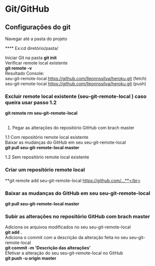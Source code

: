 # Git/GitHub 

## Configurações  do git 
Navegar até a pasta do projeto

**** Ex:cd diretório/pasta/

 Iniciar Git na pasta
**git init**</br>
Verificar remote local existente</br>
**git remote -v**</br>
Resultado Console:</br>
seu-git-remote-local https://github.com/lleonnssilva/heroku.git (fetch)</br>
seu-git-remote-local https://github.com/lleonnssilva/heroku.git (push)</br>


### Excluir remote local existente (seu-git-remote-local ) caso queira usar passo 1.2</br>
**git remote rm seu-git-remote-local**</br></br>
1. Pegar as alterações do repositório GitHub com brach master</br>

1.1 Com repositório remote local existente</br>
Baixar as mudanças do GitHub em  seu  seu-git-remote-local</br>
**git pull seu-git-remote-local master**</br>

1.2 Sem repositório remote local existente</br>
### Criar um repositório remote local</br>
**git remote add seu-git-remote-local  https://github.com/...**</br>


### Baixar as mudanças do GitHub em  seu  seu-git-remote-local</br>
**git pull seu-git-remote-local master**</br>

### Subir as alterações no repositório GitHub com brach master</br>
Adiciona os arquivos modificados no seu seu-git-remote-local  </br>
**git add .**</br>
Adiciona o commit com a descrição da alteração feita no seu seu-git-remote-local</br>
**git commit -m 'Descrição das alterações’**</br>
Efetivar a alteração do seu seu-git-remote-local no GitHub</br>
**git push -u origin master**</br>


